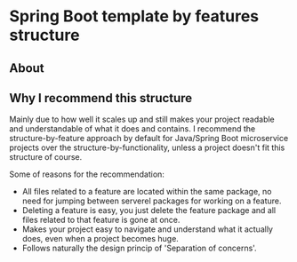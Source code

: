 # Spring Boot template by features structure


## About


## Why I recommend this structure

Mainly due to how well it scales up and still makes your project readable and understandable of what it does and contains.
I recommend the structure-by-feature approach by default for Java/Spring Boot microservice projects over the structure-by-functionality, unless a project doesn't fit this structure of course. 

Some of reasons for the recommendation:

- All files related to a feature are located within the same package, no need for jumping between serverel packages for working on a feature.
- Deleting a feature is easy, you just delete the feature package and all files related to that feature is gone at once.
- Makes your project easy to navigate and understand what it actually does, even when a project becomes huge.
- Follows naturally the design princip of 'Separation of concerns'.
